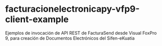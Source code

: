 # facturacionelectronicapy-vfp9-client-example
Ejemplos de invocación de API REST de FacturaSend desde Visual FoxPro 9, para creación de Documentos Electrónicos del Sifen-eKuatia
